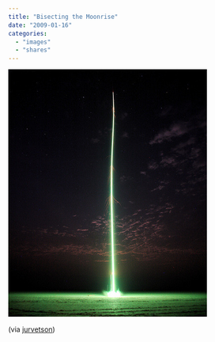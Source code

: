 ```yaml
---
title: "Bisecting the Moonrise"
date: "2009-01-16"
categories: 
  - "images"
  - "shares"
---
```


![](images/4wnP83SaFit1x4tcYne2STino1_500.jpg)

(via [jurvetson](http://flickr.com/photos/jurvetson))
